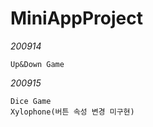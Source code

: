 # MiniAppProject

*200914*

    Up&Down Game
    
*200915*

    Dice Game
    Xylophone(버튼 속성 변경 미구현)

